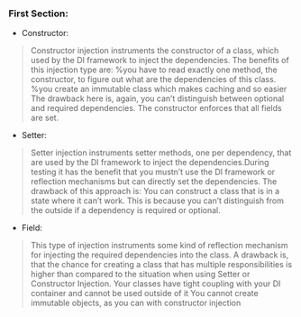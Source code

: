 ### First Section:

* Constructor: 
> Constructor injection instruments the constructor of a class,
which used by the DI framework to inject the dependencies.
The benefits of this injection type are:
    %you have to read exactly one method, the constructor, to figure out what are the dependencies of this class.
    %you create an immutable class which makes caching and so easier
The drawback here is, again, you can’t distinguish between optional and required dependencies.
The constructor enforces that all fields are set.

* Setter: 
> Setter injection instruments setter methods, one per dependency,
that are used by the DI framework to inject the dependencies.During testing it has the benefit that you mustn’t use
the DI framework or reflection mechanisms but can directly set the dependencies.
The drawback of this approach is: You can construct a class that is in a state where it can’t work.
This is because you can’t distinguish from the outside if a dependency is required or optional.


* Field:
 > This type of injection instruments some kind of reflection mechanism for injecting the required dependencies into the class.
A drawback is, that the chance for creating a class that has multiple responsibilities is higher than
compared to the situation when using Setter or Constructor Injection.
Your classes have tight coupling with your DI container and cannot be used outside of it
You cannot create immutable objects, as you can with constructor injection





